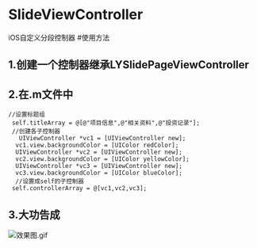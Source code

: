 # SlideViewController
iOS自定义分段控制器
#使用方法
## 1.创建一个控制器继承LYSlidePageViewController

## 2.在.m文件中
  ```
  //设置标题组
   self.titleArray = @[@"项目信息",@"相关资料",@"投资记录"];
   //创建各子控制器
     UIViewController *vc1 = [UIViewController new];
    vc1.view.backgroundColor = [UIColor redColor];
    UIViewController *vc2 = [UIViewController new];
    vc2.view.backgroundColor = [UIColor yellowColor];
    UIViewController *vc3 = [UIViewController new];
    vc3.view.backgroundColor = [UIColor blueColor];
    //设置成self的子控制器
   self.controllerArray = @[vc1,vc2,vc3];
  ```

## 3.大功告成
![效果图.gif](http://upload-images.jianshu.io/upload_images/3095453-8dcd80d63e6ab9f9.gif?imageMogr2/auto-orient/strip%7CimageView2/2/w/1240)
